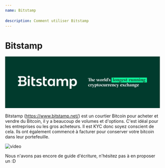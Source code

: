 ```yaml
---
name: Bitstamp

description: Comment utiliser Bitstamp
---
```


# Bitstamp

![cover](assets/cover.jpeg)

Bitstamp (https://www.bitstamp.net/) est un courtier Bitcoin pour acheter et vendre du Bitcoin, il y a beaucoup de volumes et d'options. C'est idéal pour les entreprises ou les gros acheteurs. Il est KYC donc soyez conscient de cela. Ils ont également commencé à facturer pour conserver votre bitcoin dans leur portefeuille.

![video](https://youtu.be/enL6T9J-LnQ)

Nous n'avons pas encore de guide d'écriture, n'hésitez pas à en proposer un :D
